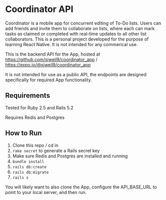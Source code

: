 # Coordinator API

Coordinator is a mobile app for concurrent editing of To-Do lists. Users can add friends and invite them to collaborate on lists, where each can mark tasks as claimed or completed with real-time updates to all other list collaborators. This is a personal project developed for the purpose of learning React Native. It is not intended for any commerical use.

This is the backend API for the App, hosted at https://github.com/sjweil9/coordinator_app / https://expo.io/@sjweil9/coordinator_app

It is not intended for use as a public API, the endpoints are designed specifically for required App functionality.

## Requirements

Tested for Ruby 2.5 and Rails 5.2

Requires Redis and Postgres

## How to Run

1. Clone this repo / cd in
2. `rake secret` to generate a Rails secret key
3. Make sure Redis and Postgres are installed and running
4. `bundle install`
5. `rails db:create`
6. `rails db:migrate`
7. `rails s`

You will likely want to also clone the App, configure the API_BASE_URL to point to your local server, and then run.
